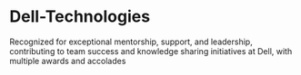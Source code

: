 # Dell-Technologies

Recognized for exceptional mentorship, support, and leadership, contributing to team success and knowledge sharing initiatives at Dell, with multiple awards and accolades
